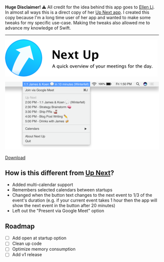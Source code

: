 **Huge Disclaimer! ⚠️** All credit for the idea behind this app goes to [Ellen Li](https://ellen.li). In almost all ways this is a direct copy of her [Up Next app](https://ellen.li/up-next/). I created this copy because I'm a long time user of her app and wanted to make some tweaks for my specific use-case. Making the tweaks also allowed me to advance my knowledge of Swift.

---

<img src="assets/promo.png" width="500px" />

![Top bar with menu showing that display all meetings for the day](assets/preview.png)

[Download](next-up.zip?raw=true)

## How is this different from [Up Next](https://ellen.li/up-next/)?
- Added multi-calendar support
- Remembers selected calendars between startups
- Changed when the button text changes to the next event to 1/3 of the event's duration (e.g. if your current event takes 1 hour then the app will show the next event in the button after 20 minutes)
- Left out the "Present via Google Meet" option

## Roadmap
- [ ] Add open at startup option
- [ ] Clean up code
- [ ] Optimize memory consumption
- [ ] Add v1 release
